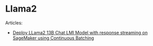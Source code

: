 # Llama2

Articles:

* [Deploy LLama2 13B Chat LMI Model with response streaming on SageMaker using Continuous Batching](https://github.com/windson/amazon-sagemaker-llama2-response-streaming-recipes/blob/main/llama-2-lmi/llama-2-13b-chat/1-deploy-llama-2-13b-chat-lmi-response-streaming.ipynb)